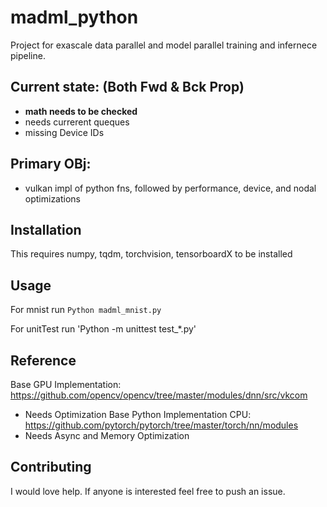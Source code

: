 # madml_python

Project for exascale data parallel and model parallel training and infernece pipeline.

## Current state: (Both Fwd & Bck Prop)
  - **math needs to be checked**
  - needs currerent queques 
  - missing Device IDs


## Primary OBj:
- vulkan impl of python fns, followed by performance, device, and nodal optimizations

## Installation
This requires numpy, tqdm, torchvision, tensorboardX  to be installed

## Usage
For mnist run `Python madml_mnist.py`

For unitTest run 'Python -m unittest test_*.py'


## Reference
Base GPU Implementation: https://github.com/opencv/opencv/tree/master/modules/dnn/src/vkcom
  - Needs Optimization
Base Python Implementation CPU: https://github.com/pytorch/pytorch/tree/master/torch/nn/modules
  - Needs Async and Memory Optimization
  
## Contributing

I would love help. If anyone is interested feel free to push an issue. 

